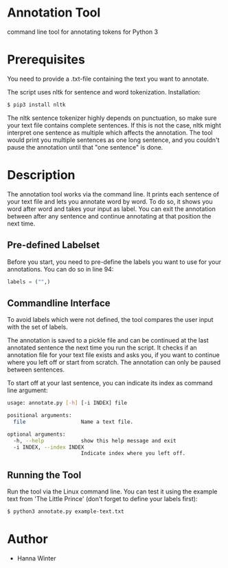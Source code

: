 # Annotation Tool
command line tool for annotating tokens for Python 3

# Prerequisites
You need to provide a .txt-file containing the text you want to annotate.

The script uses nltk for sentence and word tokenization. Installation:
```bash
$ pip3 install nltk
```
 The nltk sentence tokenizer highly depends on punctuation, so make sure your text file contains complete sentences. If this is not the case, nltk might interpret one sentence as multiple which affects the annotation. The tool would print you multiple sentences as one long sentence, and you couldn't pause the annotation until that "one sentence" is done.

# Description
The annotation tool works via the command line. It prints each sentence of your text file and lets you annotate word by word. To do so, it shows you word after word and takes your input as label. You can exit the annotation between after any sentence and continue annotating at that position the next time.

## Pre-defined Labelset
Before you start, you need to pre-define the labels you want to use for your annotations. You can do so in line 94:
```python
labels = ("",)
```

## Commandline Interface
To avoid labels which were not defined, the tool compares the user input with the set of labels. 

The annotation is saved to a pickle file and can be continued at the last annotated sentence the next time you run the script. It checks if an annotation file for your text file exists and asks you, if you want to continue where you left off or start from scratch. The annotation can only be paused between sentences. 

To start off at your last sentence, you can indicate its index as command line argument:

```bash
usage: annotate.py [-h] [-i INDEX] file

positional arguments:
  file                  Name a text file.

optional arguments:
  -h, --help            show this help message and exit
  -i INDEX, --index INDEX
                        Indicate index where you left off.
```

## Running the Tool
Run the tool via the Linux command line. You can test it using the example text from 'The Little Prince' (don't forget to define your labels first):
```bash
$ python3 annotate.py example-text.txt
```

# Author
* Hanna Winter